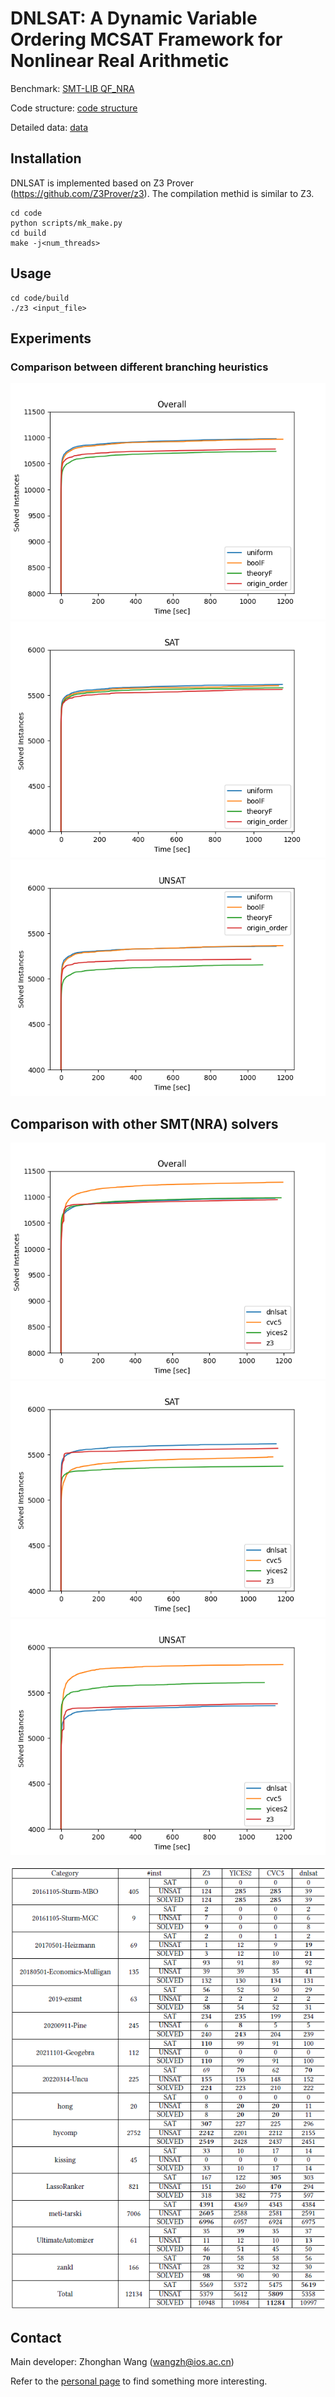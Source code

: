 # DNLSAT: A Dynamic Variable Ordering MCSAT Framework for Nonlinear Real Arithmetic

Benchmark: [SMT-LIB QF_NRA](https://zenodo.org/records/10607722/files/QF_NRA.tar.zst?download=1)

Code structure: [code structure](code/README.md)

Detailed data: [data](data/)

## Installation
DNLSAT is implemented based on Z3 Prover (https://github.com/Z3Prover/z3). The compilation methid is similar to Z3.

```
cd code
python scripts/mk_make.py
cd build
make -j<num_threads>
```

## Usage
```
cd code/build
./z3 <input_file>
```

## Experiments
### Comparison between different branching heuristics
![Branching heuristics comparison (Overall)](pictures/branching/overall.png)
![Branching heuristics comparison (SAT)](pictures/branching/sat.png)
![Branching heuristics comparison (UNSAT)](pictures/branching/unsat.png)

## Comparison with other SMT(NRA) solvers
![Comparison with other SMT(NRA) solvers (Overall)](pictures/comparison/overall.png)
![Comparison with other SMT(NRA) solvers (SAT)](pictures/comparison/sat.png)
![Comparison with other SMT(NRA) solvers (UNSAT)](pictures/comparison/unsat.png)

![Instances](pictures/comparison.png)

## Contact
Main developer: Zhonghan Wang ([wangzh@ios.ac.cn](mailto:wangzh@ios.ac.cn))

Refer to the [personal page](https://yogurt-shadow.github.io/) to find something more interesting.
